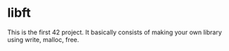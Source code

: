 # libft

This is the first 42 project. It basically consists of making your own library using write, malloc, free.

